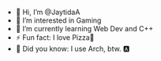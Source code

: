 - 👋 Hi, I’m @JaytidaA
- 👀 I’m interested in Gaming
- 🌱 I’m currently learning Web Dev and C++
- ⚡ Fun fact: I love Pizza🍕
- 🐧 Did you know: I use Arch, btw. 🅰️

<!---
JaytidaA/JaytidaA is a ✨ special ✨ repository because its `README.md` (this file) appears on your GitHub profile.
You can click the Preview link to take a look at your changes.
--->
